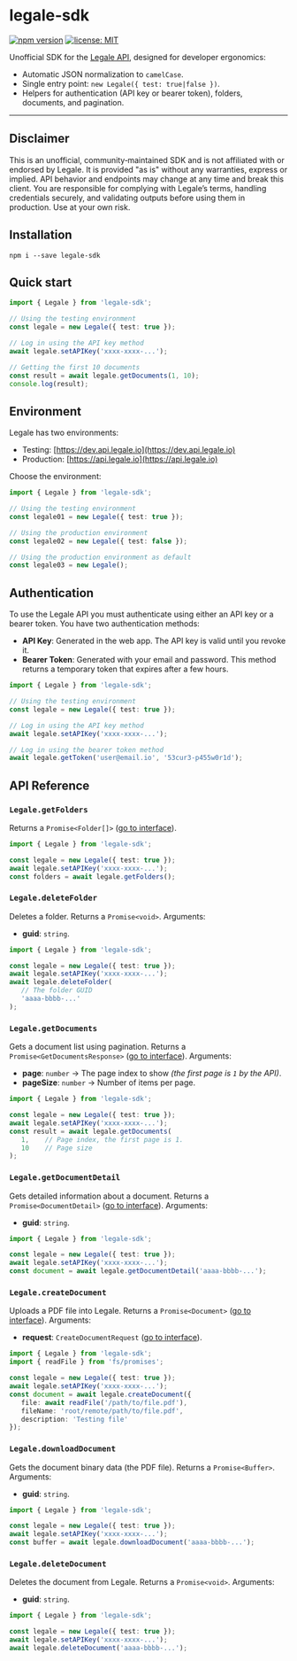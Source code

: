 # legale‑sdk
[![npm version](https://img.shields.io/npm/v/legale-sdk.svg)](https://www.npmjs.com/package/legale-sdk)
[![license: MIT](https://img.shields.io/badge/license-MIT-green.svg)](LICENSE)

Unofficial SDK for the [Legale API](https://doc.legale.io), designed for developer ergonomics:

* Automatic JSON normalization to `camelCase`.
* Single entry point: `new Legale({ test: true|false })`.
* Helpers for authentication (API key or bearer token), folders, documents, and pagination.

---

## Disclaimer
This is an unofficial, community‑maintained SDK and is not affiliated with or endorsed by Legale. It is provided "as is" without any warranties, express or implied. API behavior and endpoints may change at any time and break this client. You are responsible for complying with Legale’s terms, handling credentials securely, and validating outputs before using them in production. Use at your own risk.

## Installation
```shell
npm i --save legale-sdk
```

## Quick start
```ts
import { Legale } from 'legale-sdk';

// Using the testing environment
const legale = new Legale({ test: true });

// Log in using the API key method
await legale.setAPIKey('xxxx-xxxx-...');

// Getting the first 10 documents
const result = await legale.getDocuments(1, 10);
console.log(result);
```

## Environment
Legale has two environments:
* Testing: [https://dev.api.legale.io](https://dev.api.legale.io)
* Production: [https://api.legale.io](https://api.legale.io)

Choose the environment:

```ts
import { Legale } from 'legale-sdk';

// Using the testing environment
const legale01 = new Legale({ test: true });

// Using the production environment
const legale02 = new Legale({ test: false });

// Using the production environment as default
const legale03 = new Legale();
```

## Authentication
To use the Legale API you must authenticate using either an API key or a bearer token. You have two authentication methods:

* **API Key**: Generated in the web app. The API key is valid until you revoke it.
* **Bearer Token**: Generated with your email and password. This method returns a temporary token that expires after a few hours.

```ts
import { Legale } from 'legale-sdk';

// Using the testing environment
const legale = new Legale({ test: true });

// Log in using the API key method
await legale.setAPIKey('xxxx-xxxx-...');

// Log in using the bearer token method
await legale.getToken('user@email.io', '53cur3-p455w0r1d');
```

## API Reference
### `Legale.getFolders`
Returns a `Promise<Folder[]>` ([go to interface](https://github.com/sleep-written/legale-sdk/blob/master/src/legale/interfaces/folder.ts)).

```ts
import { Legale } from 'legale-sdk';

const legale = new Legale({ test: true });
await legale.setAPIKey('xxxx-xxxx-...');
const folders = await legale.getFolders();
```

### `Legale.deleteFolder`
Deletes a folder. Returns a `Promise<void>`. Arguments:

* **guid**: `string`.

```ts
import { Legale } from 'legale-sdk';

const legale = new Legale({ test: true });
await legale.setAPIKey('xxxx-xxxx-...');
await legale.deleteFolder(
   // The folder GUID
   'aaaa-bbbb-...' 
);
```

### `Legale.getDocuments`
Gets a document list using pagination. Returns a `Promise<GetDocumentsResponse>` ([go to interface](https://github.com/sleep-written/legale-sdk/blob/master/src/legale/interfaces/get-documents.response.ts)). Arguments:

* **page**: `number` → The page index to show *(the first page is `1` by the API)*.
* **pageSize**: `number` → Number of items per page.

```ts
import { Legale } from 'legale-sdk';

const legale = new Legale({ test: true });
await legale.setAPIKey('xxxx-xxxx-...');
const result = await legale.getDocuments(
   1,    // Page index, the first page is 1.
   10    // Page size
);
```

### `Legale.getDocumentDetail`
Gets detailed information about a document. Returns a `Promise<DocumentDetail>` ([go to interface](https://github.com/sleep-written/legale-sdk/blob/master/src/legale/interfaces/document-detail.ts)). Arguments:

* **guid**: `string`.

```ts
import { Legale } from 'legale-sdk';

const legale = new Legale({ test: true });
await legale.setAPIKey('xxxx-xxxx-...');
const document = await legale.getDocumentDetail('aaaa-bbbb-...');
```

### `Legale.createDocument`
Uploads a PDF file into Legale. Returns a `Promise<Document>` ([go to interface](https://github.com/sleep-written/legale-sdk/blob/master/src/legale/interfaces/document.ts)). Arguments:

* **request**: `CreateDocumentRequest` ([go to interface](https://github.com/sleep-written/legale-sdk/blob/master/src/legale/interfaces/create-document.request.ts)).

```ts
import { Legale } from 'legale-sdk';
import { readFile } from 'fs/promises';

const legale = new Legale({ test: true });
await legale.setAPIKey('xxxx-xxxx-...');
const document = await legale.createDocument({
   file: await readFile('/path/to/file.pdf'),
   fileName: 'root/remote/path/to/file.pdf',
   description: 'Testing file'
});
```

### `Legale.downloadDocument`
Gets the document binary data (the PDF file). Returns a `Promise<Buffer>`. Arguments:

* **guid**: `string`.

```ts
import { Legale } from 'legale-sdk';

const legale = new Legale({ test: true });
await legale.setAPIKey('xxxx-xxxx-...');
const buffer = await legale.downloadDocument('aaaa-bbbb-...');
```

### `Legale.deleteDocument`
Deletes the document from Legale. Returns a `Promise<void>`. Arguments:

* **guid**: `string`.

```ts
import { Legale } from 'legale-sdk';

const legale = new Legale({ test: true });
await legale.setAPIKey('xxxx-xxxx-...');
await legale.deleteDocument('aaaa-bbbb-...');
```
